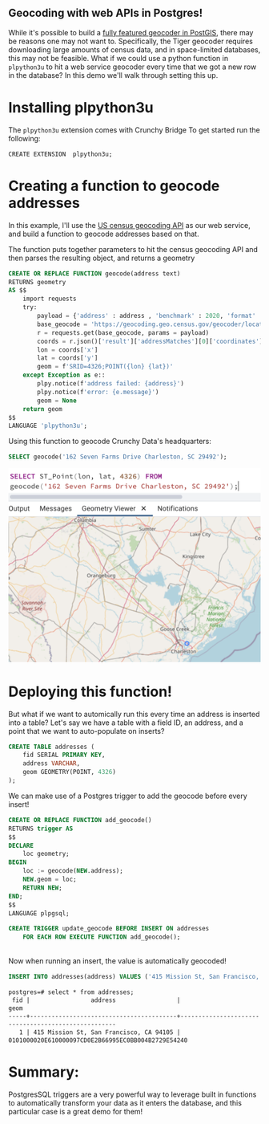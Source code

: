 ## Geocoding with web APIs in Postgres!

While it's possible to build a [fully featured geocoder in PostGIS](https://.net/docs/postgis_installation.html#install_tiger_geocoder_extension),
there may be reasons one may not want to. Specifically, the Tiger geocoder requires downloading large amounts of census data, and in space-limited databases, this may not be feasible. 
What if we could use  a python function in `plpython3u` to hit a web service geocoder every time that we got a new row in the database? In this demo we'll walk through setting this up. 


# Installing plpython3u

The `plpython3u` extension comes with Crunchy Bridge
To get started run the following: 
```
CREATE EXTENSION  plpython3u;
```

# Creating a function to geocode addresses 

In this example, I'll use the [US census geocoding API](https://geocoding.geo.census.gov/geocoder/Geocoding_Services_API.html) as our web service, and build a function to geocode addresses based on that. 

The function puts together parameters to hit the census geocoding API and then parses the resulting object, and returns a geometry


```sql
CREATE OR REPLACE FUNCTION geocode(address text)
RETURNS geometry
AS $$
	import requests
	try:
		payload = {'address' : address , 'benchmark' : 2020, 'format' : 'json'}
		base_geocode = 'https://geocoding.geo.census.gov/geocoder/locations/onelineaddress'
		r = requests.get(base_geocode, params = payload)
		coords = r.json()['result']['addressMatches'][0]['coordinates']
		lon = coords['x']
		lat = coords['y']
		geom = f'SRID=4326;POINT({lon} {lat})'
	except Exception as e::
		plpy.notice(f'address failed: {address}')
		plpy.notice(f'error: {e.message}')
		geom = None
	return geom
$$
LANGUAGE 'plpython3u';
```

Using this function to geocode Crunchy Data's headquarters:

```sql
SELECT geocode('162 Seven Farms Drive Charleston, SC 29492');

```
![Geocoded Crunchy HQ](geocode_1.png)


# Deploying this function! 

But what if we want to automically run this every time an address is inserted into a table? Let's say we have a table with a field ID, an address, and a point that we want to auto-populate on inserts?

```sql
CREATE TABLE addresses (
	fid SERIAL PRIMARY KEY,
	address VARCHAR,
	geom GEOMETRY(POINT, 4326)
);
```

We can make use of a Postgres trigger to add the geocode before every insert! 

```sql
CREATE OR REPLACE FUNCTION add_geocode()
RETURNS trigger AS
$$ 
DECLARE 
    loc geometry;
BEGIN 
    loc := geocode(NEW.address);
    NEW.geom = loc;
    RETURN NEW;
END;
$$ 
LANGUAGE plpgsql;
```

```sql
CREATE TRIGGER update_geocode BEFORE INSERT ON addresses
    FOR EACH ROW EXECUTE FUNCTION add_geocode();
	
```

Now when running an insert, the value is automatically geocoded! 

```sql
INSERT INTO addresses(address) VALUES ('415 Mission St, San Francisco, CA 94105');
```

```
postgres=# select * from addresses;
 fid |                 address                 |                        geom
-----+-----------------------------------------+----------------------------------------------------
   1 | 415 Mission St, San Francisco, CA 94105 | 0101000020E610000097CD0E2B66995EC0BB004B2729E54240
```

# Summary: 

PostgresSQL triggers are a very powerful way to leverage built in functions to automatically transform your data as it enters the database, and this particular case is a great demo for them!






